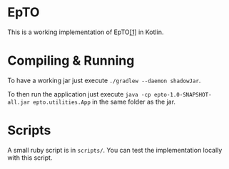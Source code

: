 # EpTO

This is a working implementation of EpTO[[1]](http://dl.acm.org/citation.cfm?id=2814804) in Kotlin.

# Compiling & Running

To have a working jar just execute `./gradlew --daemon shadowJar`.

To then run the application just execute `java -cp epto-1.0-SNAPSHOT-all.jar epto.utilities.App` in the same folder as the jar.


# Scripts

A small ruby script is in `scripts/`. You can test the implementation locally with this script.